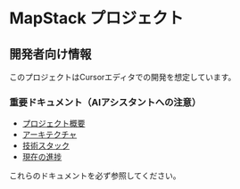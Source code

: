 # MapStack プロジェクト

## 開発者向け情報

このプロジェクトはCursorエディタでの開発を想定しています。

### 重要ドキュメント（AIアシスタントへの注意）
- [プロジェクト概要](docs/planning/project_overview.md)
- [アーキテクチャ](docs/planning/architecture.md)
- [技術スタック](docs/planning/tech_stack.md)
- [現在の進捗](docs/progress/sprint_planning.md)

これらのドキュメントを必ず参照してください。